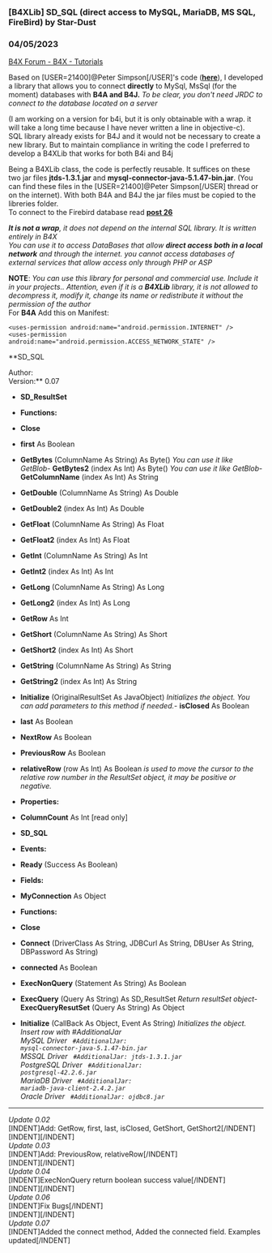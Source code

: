 ###  [B4XLib] SD_SQL (direct access to MySQL, MariaDB, MS SQL, FireBird) by Star-Dust
### 04/05/2023
[B4X Forum - B4X - Tutorials](https://www.b4x.com/android/forum/threads/121478/)

Based on [USER=21400]@Peter Simpson[/USER]'s code ([**here**](https://www.b4x.com/android/forum/threads/jdbcsql-connector-j-connect-directly-to-mysql-mssql-postgresql-mariadb-and-oracle-databases.107545/)), I developed a library that allows you to connect **directly** to MySql, MsSql (for the moment) databases with **B4A and B4J.** *To be clear, you don't need JRDC to connect to the database located on a server*  
  
(I am working on a version for b4i, but it is only obtainable with a wrap. it will take a long time because I have never written a line in objective-c).  
SQL library already exists for B4J and it would not be necessary to create a new library. But to maintain compliance in writing the code I preferred to develop a B4XLib that works for both B4i and B4j   
  
Being a B4XLib class, the code is perfectly reusable. It suffices on these two jar files **jtds-1.3.1.jar** and **mysql-connector-java-5.1.47-bin.jar**. (You can find these files in the [USER=21400]@Peter Simpson[/USER] thread or on the internet). With both B4A and B4J the jar files must be copied to the libreries folder.  
To connect to the Firebird database read [**post 26**](https://www.b4x.com/android/forum/threads/b4x-b4xlib-sd_sql-for-ms-sql-mysql-firebird.121478/post-807143)  
  
***It is not a wrap**, it does not depend on the internal SQL library. It is written entirely in B4X  
You can use it to access DataBases that allow **direct access both in a local network** and through the internet. you cannot access databases of external services that allow access only through PHP or ASP*  
  
**NOTE**: *You can use this library for personal and commercial use. Include it in your projects.. Attention, even if it is a **B4XLib** library, it is not allowed to decompress it, modify it, change its name or redistribute it without the permission of the author*   
For **B4A** Add this on Manifest:  

```B4X
<uses-permission android:name="android.permission.INTERNET" />  
<uses-permission android:name="android.permission.ACCESS_NETWORK_STATE" />
```

  
  
**SD\_SQL  
  
Author:   
Version:** 0.07  

- **SD\_ResultSet**

- **Functions:**

- **Close**
- **first** As Boolean
- **GetBytes** (ColumnName As String) As Byte()
*You can use it like GetBlob*- **GetBytes2** (index As Int) As Byte()
*You can use it like GetBlob*- **GetColumnName** (index As Int) As String
- **GetDouble** (ColumnName As String) As Double
- **GetDouble2** (index As Int) As Double
- **GetFloat** (ColumnName As String) As Float
- **GetFloat2** (index As Int) As Float
- **GetInt** (ColumnName As String) As Int
- **GetInt2** (index As Int) As Int
- **GetLong** (ColumnName As String) As Long
- **GetLong2** (index As Int) As Long
- **GetRow** As Int
- **GetShort** (ColumnName As String) As Short
- **GetShort2** (index As Int) As Short
- **GetString** (ColumnName As String) As String
- **GetString2** (index As Int) As String
- **Initialize** (OriginalResultSet As JavaObject)
*Initializes the object. You can add parameters to this method if needed.*- **isClosed** As Boolean
- **last** As Boolean
- **NextRow** As Boolean
- **PreviousRow** As Boolean
- **relativeRow** (row As Int) As Boolean
*is used to move the cursor to the relative row number in the ResultSet object, it may be positive or negative.*
- **Properties:**

- **ColumnCount** As Int [read only]

- **SD\_SQL**

- **Events:**

- **Ready** (Success As Boolean)

- **Fields:**

- **MyConnection** As Object

- **Functions:**

- **Close**
- **Connect** (DriverClass As String, JDBCurl As String, DBUser As String, DBPassword As String)
- **connected** As Boolean
- **ExecNonQuery** (Statement As String) As Boolean
- **ExecQuery** (Query As String) As SD\_ResultSet
*Return resultSet object*- **ExecQueryResutSet** (Query As String) As Object
- **Initialize** (CallBack As Object, Event As String)
*Initializes the object. Insert row with #AdditionalJar  
 MySQL Driver <code> #AdditionalJar: mysql-connector-java-5.1.47-bin.jar</code>  
 MSSQL Driver <code> #AdditionalJar: jtds-1.3.1.jar</code>  
 PostgreSQL Driver <code> #AdditionalJar: postgresql-42.2.6.jar</code>  
 MariaDB Driver <code> #AdditionalJar: mariadb-java-client-2.4.2.jar</code>  
 Oracle Driver <code> #AdditionalJar: ojdbc8.jar</code>*
  
  

---

  
*Update 0.02*  
[INDENT]Add: GetRow, first, last, isClosed, GetShort, GetShort2[/INDENT]  
[INDENT][/INDENT]  
*Update 0.03*  
[INDENT]Add: PreviousRow, relativeRow[/INDENT]  
[INDENT][/INDENT]  
*Update 0.04*  
[INDENT]ExecNonQuery return boolean success value[/INDENT]  
[INDENT][/INDENT]  
*Update 0.06*  
[INDENT]Fix Bugs[/INDENT]  
[INDENT][/INDENT]  
*Update 0.07*  
[INDENT]Added the connect method, Added the connected field. Examples updated[/INDENT]